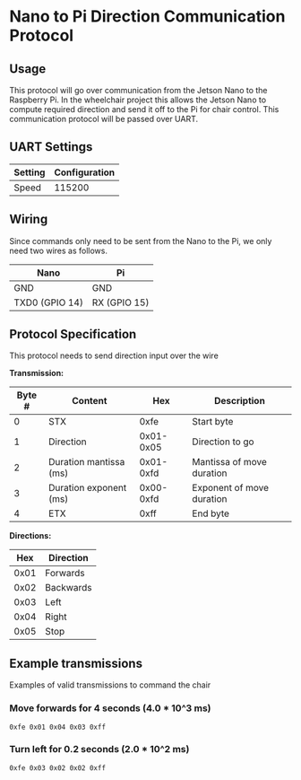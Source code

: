 # Nano to Pi Direction Communication Protocol

## Usage
This protocol will go over communication from the Jetson Nano to the Raspberry Pi.
In the wheelchair project this allows the Jetson Nano to compute required direction and send it off to the Pi for chair control.
This communication protocol will be passed over UART.

## UART Settings
| Setting | Configuration |
|---------|---------------|
| Speed   | 115200        |


## Wiring
Since commands only need to be sent from the Nano to the Pi, we only need two wires as follows.

| Nano           | Pi           |
|----------------|--------------|
| GND            | GND          |
| TXD0 (GPIO 14) | RX (GPIO 15) |

## Protocol Specification
This protocol needs to send direction input over the wire

**Transmission:**

| Byte # | Content                | Hex       | Description               |
|--------|------------------------|-----------|---------------------------|
| 0      | STX                    | 0xfe      | Start byte                |
| 1      | Direction              | 0x01-0x05 | Direction to go           |
| 2      | Duration mantissa (ms) | 0x01-0xfd | Mantissa of move duration |
| 3      | Duration exponent (ms) | 0x00-0xfd | Exponent of move duration |
| 4      | ETX                    | 0xff      | End byte                  |

**Directions:**

| Hex  | Direction |
|------|-----------|
| 0x01 | Forwards  |
| 0x02 | Backwards |
| 0x03 | Left      |
| 0x04 | Right     |
| 0x05 | Stop      |

## Example transmissions
Examples of valid transmissions to command the chair
### Move forwards for 4 seconds (4.0 * 10^3 ms)
```
0xfe 0x01 0x04 0x03 0xff
```

### Turn left for 0.2 seconds (2.0 * 10^2 ms)
```
0xfe 0x03 0x02 0x02 0xff
```